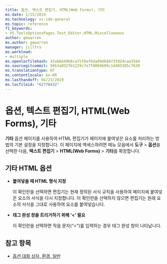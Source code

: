 ```yaml
---
title: 옵션, 텍스트 편집기, HTML(Web Forms), 기타
ms.date: 1/15/2019
ms.technology: vs-ide-general
ms.topic: reference
f1_keywords:
- VS.ToolsOptionsPages.Text_Editor.HTML.Miscellaneous
author: gewarren
ms.author: gewarren
manager: jillfra
ms.workload:
- multiple
ms.openlocfilehash: 43ab664968ca75f8af6da89db84725924caa3584
ms.sourcegitcommit: 94b3a052fb1229c7e7f8804b09c1d403385c7630
ms.translationtype: HT
ms.contentlocale: ko-KR
ms.lasthandoff: 04/23/2019
ms.locfileid: "62778432"
---
```

# <a name="options-text-editor-html-web-forms-miscellaneous"></a>옵션, 텍스트 편집기, HTML(Web Forms), 기타

**기타** 옵션 페이지를 사용하여 HTML 편집기가 페이지에 붙여넣은 요소를 처리하는 방법의 기본 설정을 지정합니다. 이 페이지에 액세스하려면 메뉴 모음에서 **도구** > **옵션**을 선택한 다음, **텍스트 편집기** > **HTML(Web Forms)** > **기타**를 확장합니다.

## <a name="miscellaneous-html-options"></a>기타 HTML 옵션

- **붙여넣을 때 HTML 형식 지정**

   이 확인란을 선택하면 편집기는 현재 정의된 서식 규칙을 사용하여 페이지에 붙여넣은 요소의 서식을 다시 지정합니다. 이 확인란을 선택하지 않으면 편집기는 원래 요소의 서식을 그대로 사용하여 요소를 붙여넣습니다.

- **태그 완성 창을 트리거하기 위해 ‘<’ 필요**

   이 확인란을 선택하면 작음 문자(“<”)를 입력하는 경우 태그 완성 창이 나타납니다.

## <a name="see-also"></a>참고 항목

- [옵션 대화 상자, 환경, 일반](../../ide/reference/general-environment-options-dialog-box.md)